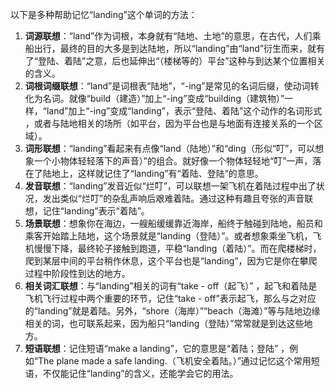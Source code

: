 以下是多种帮助记忆“landing”这个单词的方法：
1. **词源联想**：“land”作为词根，本身就有“陆地、土地”的意思，在古代，人们乘船出行，最终的目的大多是到达陆地，所以“landing”由“land”衍生而来，就有了“登陆、着陆”之意，后也延伸出“（楼梯等的）平台”这种与到达某个位置相关的含义。
2. **词根词缀联想**：“land”是词根表“陆地”，“-ing”是常见的名词后缀，使动词转化为名词。就像“build（建造）”加上“-ing”变成“building（建筑物）”一样，“land”加上“-ing”变成“landing”，表示“登陆、着陆”这个动作的名词形式 ，或者与陆地相关的场所（如平台，因为平台也是与地面有连接关系的一个区域）。
3. **词形联想**：“landing”看起来有点像“land（陆地）”和“ding（形似“叮”，可以想象一个小物体轻轻落下的声音）”的组合。就好像一个物体轻轻地“叮”一声，落在了陆地上，这样就记住了“landing”有“着陆、登陆”的意思。
4. **发音联想**：“landing”发音近似“烂叮”，可以联想一架飞机在着陆过程中出了状况，发出类似“烂叮”的杂乱声响后艰难着陆。通过这种有趣且夸张的声音联想，记住“landing”表示“着陆”。
5. **场景联想**：想象你在海边，一艘船缓缓靠近海岸，船终于触碰到陆地，船员和乘客开始踏上陆地，这个场景就是“landing（登陆）”。或者想象乘坐飞机，飞机慢慢下降，最终轮子接触到跑道，平稳“landing（着陆）”。而在爬楼梯时，爬到某层中间的平台稍作休息，这个平台也是“landing”，因为它是你在攀爬过程中阶段性到达的地方。
6. **相关词汇联想**：与“landing”相关的词有“take - off（起飞）” ，起飞和着陆是飞机飞行过程中两个重要的环节，记住“take - off”表示起飞，那么与之对应的“landing”就是着陆。另外，“shore（海岸）”“beach（海滩）”等与陆地边缘相关的词，也可联系起来，因为船只“landing（登陆）”常常就是到达这些地方。
7. **短语联想**：记住短语“make a landing”，它的意思是“着陆；登陆” ，例如“The plane made a safe landing.（飞机安全着陆。）”通过记忆这个常用短语，不仅能记住“landing”的含义，还能学会它的用法。 